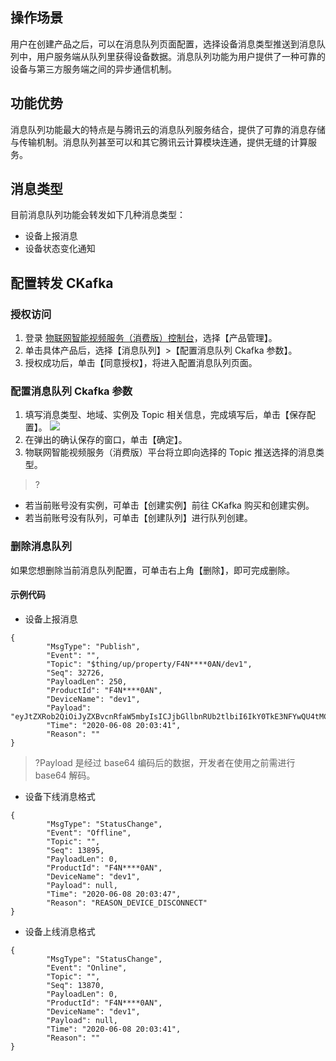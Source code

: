 ## 操作场景

用户在创建产品之后，可以在消息队列页面配置，选择设备消息类型推送到消息队列中，用户服务端从队列里获得设备数据。消息队列功能为用户提供了一种可靠的设备与第三方服务端之间的异步通信机制。

## 功能优势

消息队列功能最大的特点是与腾讯云的消息队列服务结合，提供了可靠的消息存储与传输机制。消息队列甚至可以和其它腾讯云计算模块连通，提供无缝的计算服务。

## 消息类型

目前消息队列功能会转发如下几种消息类型：

- 设备上报消息
- 设备状态变化通知

## 配置转发 CKafka

### 授权访问

1. 登录 [物联网智能视频服务（消费版）控制台](https://console.cloud.tencent.com/iot-video)，选择【产品管理】。
2. 单击具体产品后，选择【消息队列】>【配置消息队列 Ckafka 参数】。
3. 授权成功后，单击【同意授权】，将进入配置消息队列页面。


### 配置消息队列 Ckafka 参数
1. 填写消息类型、地域、实例及 Topic 相关信息，完成填写后，单击【保存配置】。
![](https://main.qcloudimg.com/raw/67084cb8f1bebf4885bc5b53051c3012.jpg)
2. 在弹出的确认保存的窗口，单击【确定】。
3. 物联网智能视频服务（消费版）平台将立即向选择的 Topic 推送选择的消息类型。

>?
- 若当前账号没有实例，可单击【创建实例】前往 CKafka 购买和创建实例。
- 若当前账号没有队列，可单击【创建队列】进行队列创建。
>

### 删除消息队列

如果您想删除当前消息队列配置，可单击右上角【删除】，即可完成删除。

#### 示例代码

- 设备上报消息
```
{
		"MsgType": "Publish",
		"Event": "",
		"Topic": "$thing/up/property/F4N****0AN/dev1",
		"Seq": 32726,
		"PayloadLen": 250,
		"ProductId": "F4N****0AN",
		"DeviceName": "dev1",
		"Payload": "eyJtZXRob2QiOiJyZXBvcnRfaW5mbyIsICJjbGllbnRUb2tlbiI6IkY0TkE3NFYwQU4tMCIsICJwYXJhbXMiOnsibW9kdWxlX2hhcmRpbmZvIjoiRVNQODI2NiIsIm1vZHVsZV9zb2Z0aW5mbyI6IlYxLjAiLCJmd192ZXIiOiIzLjEuMCIsImltZWkiOiIxMS0yMi0zMy00NCIsImxhdCI6IjIyLjU0NjAxNSIsImxvbiI6IjExMy45NDExMjUiLCAiZGV2aWNlX2xhYmVsIjp7ImFwcGVuZF9pbmZvIjoieW91ciBzZWxmIGRlZmluZSBpbmZvIn19fQ==",
		"Time": "2020-06-08 20:03:41",
		"Reason": ""
}
```
>?Payload 是经过 base64 编码后的数据，开发者在使用之前需进行 base64 解码。

- 设备下线消息格式
```
{
		"MsgType": "StatusChange",
		"Event": "Offline",
		"Topic": "",
		"Seq": 13895,
		"PayloadLen": 0,
		"ProductId": "F4N****0AN",
		"DeviceName": "dev1",
		"Payload": null,
		"Time": "2020-06-08 20:03:47",
		"Reason": "REASON_DEVICE_DISCONNECT"
}
```

- 设备上线消息格式
```
{
		"MsgType": "StatusChange",
		"Event": "Online",
		"Topic": "",
		"Seq": 13870,
		"PayloadLen": 0,
		"ProductId": "F4N****0AN",
		"DeviceName": "dev1",
		"Payload": null,
		"Time": "2020-06-08 20:03:41",
		"Reason": ""
}
```
